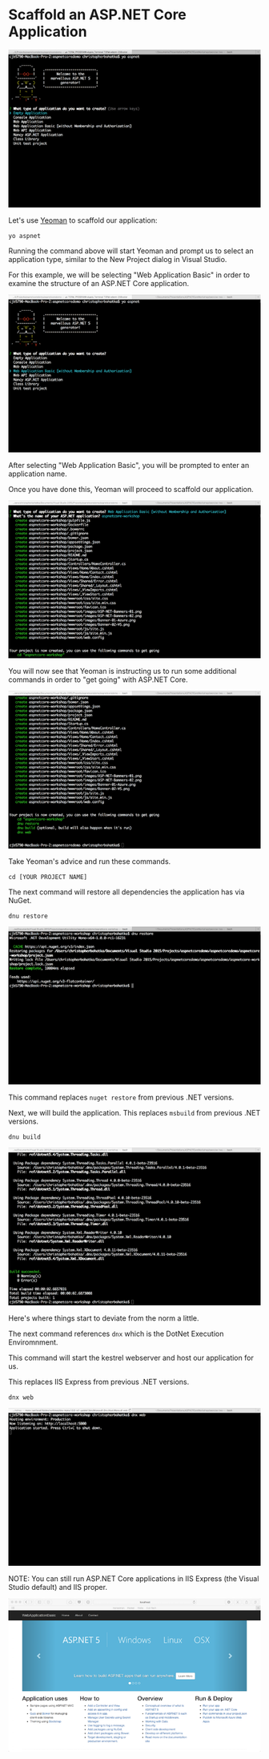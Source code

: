 
# Scaffold an ASP.NET Core Application

![](./yeoman.png)

Let's use [Yeoman](http://yeoman.io) to scaffold our application:

```
yo aspnet
```

Running the command above will start Yeoman and prompt us to select an application type, similar to the New Project dialog in Visual Studio.

For this example, we will be selecting "Web Application Basic" in order to examine the structure of an ASP.NET Core application.

![](./yeoman-web-app-basic.png)

After selecting "Web Application Basic", you will be prompted to enter an application name.

Once you have done this, Yeoman will proceed to scaffold our application.

![](./yeoman-name-app.png)

You will now see that Yeoman is instructing us to run some additional commands in order to "get going" with ASP.NET Core.

![](./yeoman-commands.png)

Take Yeoman's advice and run these commands.

```
cd [YOUR PROJECT NAME]
```

The next command will restore all dependencies the application has via NuGet.

```
dnu restore
```

![](./dnu-restore.png)

This command replaces `nuget restore` from previous .NET versions.

Next, we will build the application. This replaces `msbuild` from previous .NET versions.

```
dnu build
```

![](./dnu-build.png)

Here's where things start to deviate from the norm a little.

The next command references `dnx` which is the DotNet Execution Enviromnment.

This command will start the kestrel webserver and host our application for us.

This replaces IIS Express from previous .NET versions.

```
dnx web
```

![](./dnx-web.png)

NOTE: You can still run ASP.NET Core applications in IIS Express (the Visual Studio default) and IIS proper.

![](./aspnet-site-running.png)